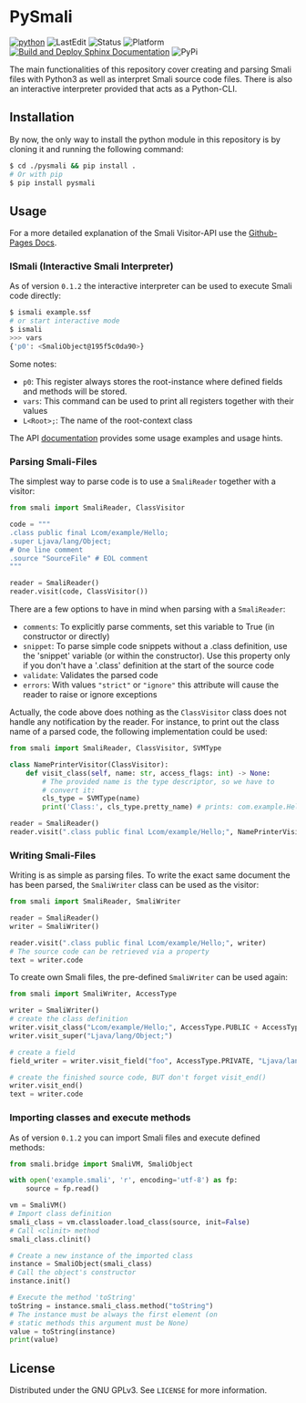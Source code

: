 # PySmali

[![python](https://img.shields.io/badge/python-3.8+-blue.svg?logo=python&labelColor=lightgrey)](https://www.python.org/downloads/)
![LastEdit](https://img.shields.io:/static/v1?label=LastEdit&message=06/03/2023&color=9cf)
![Status](https://img.shields.io:/static/v1?label=Status&message=Pre-Release&color=teal)
![Platform](https://img.shields.io:/static/v1?label=Platforms&message=Linux|Windows&color=lightgrey)
[![Build and Deploy Sphinx Documentation](https://github.com/MatrixEditor/pysmali/actions/workflows/sphinx.yml/badge.svg)](https://github.com/MatrixEditor/pysmali/actions/workflows/sphinx.yml)
![PyPi](https://img.shields.io:/static/v1?label=PyPi&message=0.2.0&color=lightblue)


The main functionalities of this repository cover creating and parsing Smali files with Python3 as well as interpret Smali source code files. There is also an interactive interpreter provided that acts as a Python-CLI.

## Installation

By now, the only way to install the python module in this repository is by cloning it and running the following command:

```bash
$ cd ./pysmali && pip install .
# Or with pip
$ pip install pysmali
```

## Usage

For a more detailed explanation of the Smali Visitor-API use the [Github-Pages Docs](https://matrixeditor.github.io/pysmali/).

### ISmali (Interactive Smali Interpreter)

As of version `0.1.2` the interactive interpreter can be used to execute Smali code directly:

```bash
$ ismali example.ssf
# or start interactive mode
$ ismali
>>> vars
{'p0': <SmaliObject@195f5c0da90>}
```

Some notes:

* ``p0``: This register always stores the root-instance where defined fields and methods will be stored.
* ``vars``: This command can be used to print all registers together with their values
* `L<Root>;`: The name of the root-context class

The API [documentation](https://matrixeditor.github.io/pysmali/) provides some usage examples and usage hints.

### Parsing Smali-Files

The simplest way to parse code is to use a `SmaliReader` together with a visitor:

```python
from smali import SmaliReader, ClassVisitor

code = """
.class public final Lcom/example/Hello;
.super Ljava/lang/Object;
# One line comment
.source "SourceFile" # EOL comment
"""

reader = SmaliReader()
reader.visit(code, ClassVisitor())
```

There are a few options to have in mind when parsing with a `SmaliReader`:

* `comments`: To explicitly parse comments, set this variable to True (in constructor or directly)
* `snippet`: To parse simple code snippets without a .class definition, use the 'snippet' variable (or within the constructor). Use this property only if you don't have a '.class' definition at the start of the source code
* `validate`: Validates the parsed code
* `errors`: With values `"strict"` or `"ignore"` this attribute will cause the reader to raise or ignore exceptions

Actually, the code above does nothing as the `ClassVisitor` class does not handle any notification by the reader. For instance, to print out the class name of a parsed code, the following implementation could be used:

```python
from smali import SmaliReader, ClassVisitor, SVMType

class NamePrinterVisitor(ClassVisitor):
    def visit_class(self, name: str, access_flags: int) -> None:
        # The provided name is the type descriptor, so we have to
        # convert it:
        cls_type = SVMType(name)
        print('Class:', cls_type.pretty_name) # prints: com.example.Hello

reader = SmaliReader()
reader.visit(".class public final Lcom/example/Hello;", NamePrinterVisitor())
```

### Writing Smali-Files

Writing is as simple as parsing files. To write the exact same document the has been parsed, the `SmaliWriter` class can be used as the visitor:

```python
from smali import SmaliReader, SmaliWriter

reader = SmaliReader()
writer = SmaliWriter()

reader.visit(".class public final Lcom/example/Hello;", writer)
# The source code can be retrieved via a property
text = writer.code
```

To create own Smali files, the pre-defined `SmaliWriter` can be used again:

```python
from smali import SmaliWriter, AccessType

writer = SmaliWriter()
# create the class definition
writer.visit_class("Lcom/example/Hello;", AccessType.PUBLIC + AccessType.FINAL)
writer.visit_super("Ljava/lang/Object;")

# create a field
field_writer = writer.visit_field("foo", AccessType.PRIVATE, "Ljava/lang/String")

# create the finished source code, BUT don't forget visit_end()
writer.visit_end()
text = writer.code
```

### Importing classes and execute methods

As of version `0.1.2` you can import Smali files and execute defined methods:

```python
from smali.bridge import SmaliVM, SmaliObject

with open('example.smali', 'r', encoding='utf-8') as fp:
    source = fp.read()

vm = SmaliVM()
# Import class definition
smali_class = vm.classloader.load_class(source, init=False)
# Call <clinit> method
smali_class.clinit()

# Create a new instance of the imported class
instance = SmaliObject(smali_class)
# Call the object's constructor
instance.init()

# Execute the method 'toString'
toString = instance.smali_class.method("toString")
# The instance must be always the first element (on
# static methods this argument must be None)
value = toString(instance)
print(value)
```

## License

Distributed under the GNU GPLv3. See `LICENSE` for more information.
